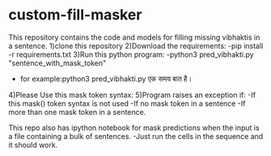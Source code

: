 # custom-fill-masker
This repository contains the code and models for filling missing vibhaktis in a sentence.
1)clone this repository
2)Download the requirements:
-pip install -r requirements.txt
3)Run this python program:
-python3 pred_vibhakti.py "sentence_with_mask_token"
- for example:python3 pred_vibhakti.py एक समय <mask> बात है।

4)Please Use this mask token syntax:<mask>
5)Program raises an exception if:
-If this mask(<mask>) token syntax is not used
-If no mask token in a sentence
-If more than one mask token in a sentence.

This repo also has ipython notebook for mask predictions when the input is a file containing a bulk of sentences.
-Just run the cells in the sequence and it should work.

